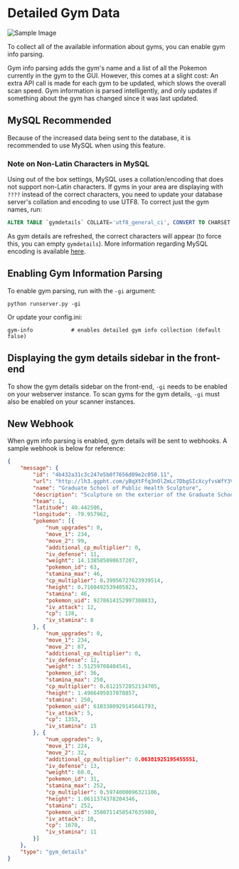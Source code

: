 # Detailed Gym Data
![Sample Image](../_static/img/gyminfo.png)

To collect all of the available information about gyms, you can enable gym info parsing.

Gym info parsing adds the gym's name and a list of all the Pokemon currently in the gym to the GUI. However, this comes at a slight cost: An extra API call is made for each gym to be updated, which slows the overall scan speed. Gym information is parsed intelligently, and only updates if something about the gym has changed since it was last updated.

## MySQL Recommended
Because of the increased data being sent to the database, it is recommended to use MySQL when using this feature.

### Note on Non-Latin Characters in MySQL
Using out of the box settings, MySQL uses a collation/encoding that does not support non-Latin characters. If gyms in your area are displaying with `????` instead of the correct characters, you need to update your database server's collation and encoding to use UTF8. To correct just the gym names, run:
```sql
ALTER TABLE `gymdetails` COLLATE='utf8_general_ci', CONVERT TO CHARSET utf8;
```
As gym details are refreshed, the correct characters will appear (to force this, you can empty `gymdetails`). More information regarding MySQL encoding is available [here](http://dev.mysql.com/doc/refman/5.7/en/charset-unicode.html).

## Enabling Gym Information Parsing

To enable gym parsing, run with the `-gi` argument:
```
python runserver.py -gi
```

Or update your config.ini:

```
gym-info			# enables detailed gym info collection (default false)
```

## Displaying the gym details sidebar in the front-end

To show the gym details sidebar on the front-end, ``-gi`` needs to be enabled on your webserver instance. To scan gyms for the gym details, ``-gi`` must also be enabled on your scanner instances.

## New Webhook

When gym info parsing is enabled, gym details will be sent to webhooks. A sample webhook is below for reference:

```json
{
	"message": {
		"id": "4b432a31c3c247e5b0f7656d09e2c050.11",
		"url": "http://lh3.ggpht.com/yBqXtFfq3nOlZmLc7DbgSIcXcyfvsWfY3VQs_gBziPwjUx7xOfgvucz6uxP_Ri-ianoWFt5mgJ7_zpsa7VNK",
		"name": "Graduate School of Public Health Sculpture",
		"description": "Sculpture on the exterior of the Graduate School of Public Health building.",
		"team": 1,
		"latitude": 40.442506,
		"longitude": -79.957962,
		"pokemon": [{
			"num_upgrades": 0,
			"move_1": 234,
			"move_2": 99,
			"additional_cp_multiplier": 0,
			"iv_defense": 11,
			"weight": 14.138585090637207,
			"pokemon_id": 63,
			"stamina_max": 46,
			"cp_multiplier": 0.39956727623939514,
			"height": 0.7160492539405823,
			"stamina": 46,
			"pokemon_uid": 9278614152997308833,
			"iv_attack": 12,
			"cp": 138,
			"iv_stamina": 8
		}, {
			"num_upgrades": 0,
			"move_1": 234,
			"move_2": 87,
			"additional_cp_multiplier": 0,
			"iv_defense": 12,
			"weight": 3.51259708404541,
			"pokemon_id": 36,
			"stamina_max": 250,
			"cp_multiplier": 0.6121572852134705,
			"height": 1.4966495037078857,
			"stamina": 250,
			"pokemon_uid": 6103380929145641793,
			"iv_attack": 5,
			"cp": 1353,
			"iv_stamina": 15
		}, {
			"num_upgrades": 9,
			"move_1": 224,
			"move_2": 32,
			"additional_cp_multiplier": 0.06381925195455551,
			"iv_defense": 13,
			"weight": 60.0,
			"pokemon_id": 31,
			"stamina_max": 252,
			"cp_multiplier": 0.5974000096321106,
			"height": 1.0611374378204346,
			"stamina": 252,
			"pokemon_uid": 3580711458547635980,
			"iv_attack": 10,
			"cp": 1670,
			"iv_stamina": 11
		}]
	},
	"type": "gym_details"
}
```

